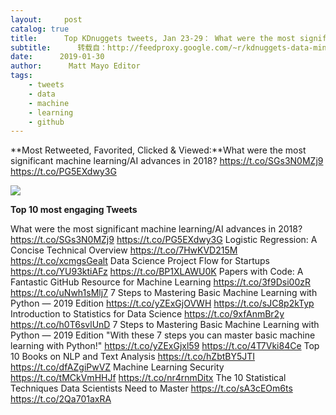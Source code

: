 ```yaml
---
layout:     post
catalog: true
title:      Top KDnuggets tweets, Jan 23-29： What were the most significant machine learning/AI advances in 2018?
subtitle:      转载自：http://feedproxy.google.com/~r/kdnuggets-data-mining-analytics/~3/4mnaWs1VIIg/top-tweets-jan23-jan29.html
date:      2019-01-30
author:      Matt Mayo Editor
tags:
    - tweets
    - data
    - machine
    - learning
    - github
---
```


**Most Retweeted, Favorited, Clicked & Viewed:**What were the most significant machine learning/AI advances in 2018? https://t.co/SGs3N0MZj9 https://t.co/PG5EXdwy3G


![](http://feedproxy.google.com/wp-content/uploads/machine-learning-advancements-fig-1.jpg)



**Top 10 most engaging Tweets**

 What were the most significant machine learning/AI advances in 2018? https://t.co/SGs3N0MZj9 https://t.co/PG5EXdwy3G
 Logistic Regression: A Concise Technical Overview https://t.co/7HwKVD215M https://t.co/xcmgsGealt
 Data Science Project Flow for Startups https://t.co/YU93ktiAFz https://t.co/BP1XLAWU0K
 Papers with Code: A Fantastic GitHub Resource for Machine Learning https://t.co/3f9Dsi00zR https://t.co/uNwh1sMlj7
 7 Steps to Mastering Basic Machine Learning with Python — 2019 Edition
 https://t.co/yZExGjOVWH https://t.co/sJC8p2kTyp
 Introduction to Statistics for Data Science https://t.co/9xfAnmBr2y https://t.co/h0T6svlUnD
 7 Steps to Mastering Basic Machine Learning with Python — 2019 Edition
"With these 7 steps you can master basic machine learning with Python!"
https://t.co/yZExGjxl59 https://t.co/4T7Vki84Ce
 Top 10 Books on NLP and Text Analysis https://t.co/hZbtBY5JTI https://t.co/dfAZgiPwVZ
 Machine Learning Security https://t.co/tMCkVmHHJf https://t.co/nr4rnmDitx
 The 10 Statistical Techniques Data Scientists Need to Master https://t.co/sA3cEOm6ts https://t.co/2Qa701axRA
 







